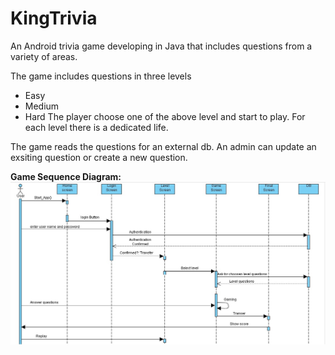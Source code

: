 # KingTrivia

An Android trivia game developing in Java that includes questions from a variety of areas.

The game includes questions in three levels
* Easy
* Medium
* Hard
The player choose one of the above level and start to play.
For each level there is a dedicated life.

The game reads the questions for an external db.
An admin can update an exsiting question or create a new question.

**Game Sequence Diagram:**
![seqDiag](https://github.com/YanivBir/KingTrivia/blob/master/AdditionalFiles/sequenceDiagram.jpg)
